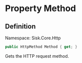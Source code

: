# Property Method

## Definition
Namespace: Sisk.Core.Http

```csharp
public HttpMethod Method { get; }
```

Gets the HTTP request method.

